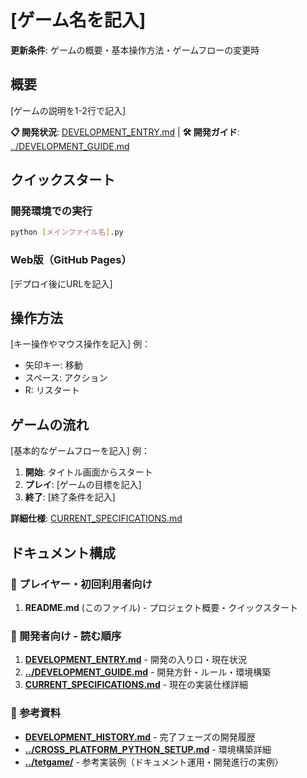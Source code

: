 # [ゲーム名を記入]

**更新条件**: ゲームの概要・基本操作方法・ゲームフローの変更時

## 概要

[ゲームの説明を1-2行で記入]

**📋 開発状況**: [DEVELOPMENT_ENTRY.md](./DEVELOPMENT_ENTRY.md) | **🛠️ 開発ガイド**: [../DEVELOPMENT_GUIDE.md](../DEVELOPMENT_GUIDE.md)

## クイックスタート

### 開発環境での実行
```bash
python [メインファイル名].py
```

### Web版（GitHub Pages）
[デプロイ後にURLを記入]

## 操作方法

[キー操作やマウス操作を記入]
例：
- 矢印キー: 移動
- スペース: アクション
- R: リスタート

## ゲームの流れ

[基本的なゲームフローを記入]
例：
1. **開始**: タイトル画面からスタート
2. **プレイ**: [ゲームの目標を記入]
3. **終了**: [終了条件を記入]

**詳細仕様**: [CURRENT_SPECIFICATIONS.md](./CURRENT_SPECIFICATIONS.md)

## ドキュメント構成

### 📖 プレイヤー・初回利用者向け
1. **README.md** (このファイル) - プロジェクト概要・クイックスタート

### 📖 開発者向け - 読む順序
1. **[DEVELOPMENT_ENTRY.md](./DEVELOPMENT_ENTRY.md)** - 開発の入り口・現在状況
2. **[../DEVELOPMENT_GUIDE.md](../DEVELOPMENT_GUIDE.md)** - 開発方針・ルール・環境構築
3. **[CURRENT_SPECIFICATIONS.md](./CURRENT_SPECIFICATIONS.md)** - 現在の実装仕様詳細

### 📖 参考資料
- **[DEVELOPMENT_HISTORY.md](./DEVELOPMENT_HISTORY.md)** - 完了フェーズの開発履歴
- **[../CROSS_PLATFORM_PYTHON_SETUP.md](../CROSS_PLATFORM_PYTHON_SETUP.md)** - 環境構築詳細
- **[../tetgame/](../tetgame/)** - 参考実装例（ドキュメント運用・開発進行の実例）


